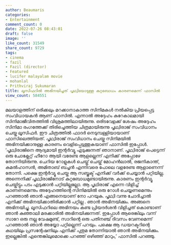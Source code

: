 ```yaml
---
author: Beaumaris
categories:
- Entertainment
comment_count: 0
date: 2022-07-26 08:43:01
draft: false
image: ''
like_count: 31549
share_count: 9729
tags:
- cinema
- fazil
- Fazil (director)
- Featured
- lucifer malayalam movie
- mohanlal
- Prithviraj Sukumaran
title: ലൂസിഫറിൽ അഭിനയിച്ചത് പൃഥ്വിയോടുള്ള കുറ്റബോധം കാരണമെന്ന് ഫാസിൽ
view_count: 584551
---
```


മലയാളത്തിന് ഒരിക്കലും മറക്കാനാകാത്ത സിനിമകൾ നൽകിയ പ്രിയപ്പെട്ട സംവിധായകൻ ആണ് ഫാസിൽ. എന്നാൽ അദ്ദേഹം കുറേകാലമായി സിനിമാജീവിതത്തിൽ വിശ്രമത്തിലായിരുന്നു. ഒരിടവേളക്ക് ശേഷം അദ്ദേഹം സിനിമാ രംഗത്തേക്ക് തിരിച്ചെത്തിയ ചിത്രമായിരുന്നു പൃഥ്വിരാജ് സംവിധാനം ചെയ്ത ലൂസിഫർ. ഈ ചിത്രത്തിൽ ഫാദർ നെടുമ്പള്ളിയായാണ് ഫാസിലെത്തിയത്. പൃഥ്വിരാജ് സംവിധാനം ചെയ്ത സിനിമയിൽ അഭിനയിക്കാനുള്ള കാരണം വെളിപ്പെടുത്തുകയാണ് ഫാസിൽ ഇപ്പോൾ. ‘പൃഥ്വിരാജിനെ ആദ്യമായി ഇന്റർവ്യൂ എടുക്കുന്നത് ഞാനാണ്. പൃഥ്വിരാജ് പെട്ടെന്ന് ഒരു ചോക്ലേറ്റ് ഹീറോ ആയി വരേണ്ട ആളല്ലെന്ന് എനിക്ക് അപ്പോഴേ തോന്നിയിരുന്നു. ചെറിയ റോളുകൾ ചെയ്ത് ചെയ്ത് മോഹൻലാൽ, രജനികാന്ത്, കമൽഹാസൻ, അമിതാബ് ബച്ചൻ എന്നിവരെ പോലെ വളരേണ്ട ആളാണെന്ന് തോന്നി. പക്ഷെ ഇന്റർവ്യൂ ചെയ്ത ആ സബ്ജക്ട് എനിക്ക് വർക്ക് ചെയ്യാൻ പറ്റിയില്ല. അന്നെനിക്ക് പൃഥ്വിരാജിനോട് കുറ്റബോധമുണ്ടായിരുന്നു. കാരണം ഇന്റർവ്യൂ ചെയ്തിട്ടും പടം എടുക്കാൻ പറ്റിയില്ലല്ലോ. ആ പൃഥിരാജ് എന്നെ വിളിച്ച് കാണണമെന്നും അദ്ദേഹത്തിന്റെ സിനിമയിൽ ഒരു റോൾ ചെയ്യണമെന്നും പറഞ്ഞാൽ ഞാൻ എങ്ങനെയാണ് നോ പറയുക. പൃഥ്വി വന്നു ചോദിച്ചാൽ എനിക്ക് അഭിനയിക്കാതിരിക്കാൻ പറ്റില്ല . ഞാൻ അഭിനയിക്കും. അങ്ങനെ അഭിനയിച്ചു. ലൂസിഫറിലെ അഭിനയം കണ്ട പ്രിയദർശൻ വിളിച്ചത് കൊണ്ടാണ് ഞാൻ കുഞ്ഞാലി മരക്കാരിൽ അഭിനയിക്കുന്നത്. ഇപ്പോൾ ആരെങ്കിലും വന്ന് സാറേ ഒരു നല്ല വേഷമുണ്ട്, സാറിന്റെ ഒരു പതിനഞ്ച് ദിവസം വേണമെന്ന് പറഞ്ഞാൽ ഞാൻ അയ്യോ പറ്റില്ലെന്ന് പറയും. പക്ഷെ ആ ഡയറക്ടറിന്റെ കഥയിലും പ്രസന്റേഷനിലും എനിക്ക് പുതുമ തോന്നിയാൽ ഞാൻ അഭിനയിക്കും. ഇല്ലെങ്കിൽ എന്തെങ്കിലുമൊക്കെ പറഞ്ഞ് ഒഴിഞ്ഞ് മാറും,’ ഫാസിൽ പറഞ്ഞു.